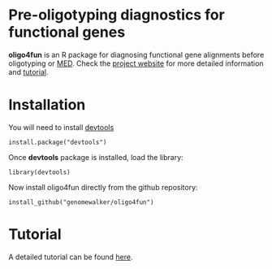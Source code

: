 # Pre-oligotyping diagnostics for functional genes

**oligo4fun** is an R package for diagnosing functional gene alignments before oligotyping or [MED](http://merenlab.org/projects/med/). Check the [project website](http://genomewalker.github.io/oligo4fun) for more detailed  information and [tutorial](http://genomewalker.github.io/oligo4fun/tutorial/oligo4fun.html).

# Installation
You will need to install [devtools](https://github.com/hadley/devtools)

```{r}
install.package("devtools")
```
Once **devtools** package is installed, load the library:
```{r}
library(devtools)
```
Now install oligo4fun directly from the github repository:
```{r}
install_github("genomewalker/oligo4fun")
```

# Tutorial
A detailed tutorial can be found [here](http://genomewalker.github.io/oligo4fun/tutorial/oligo4fun.html).
